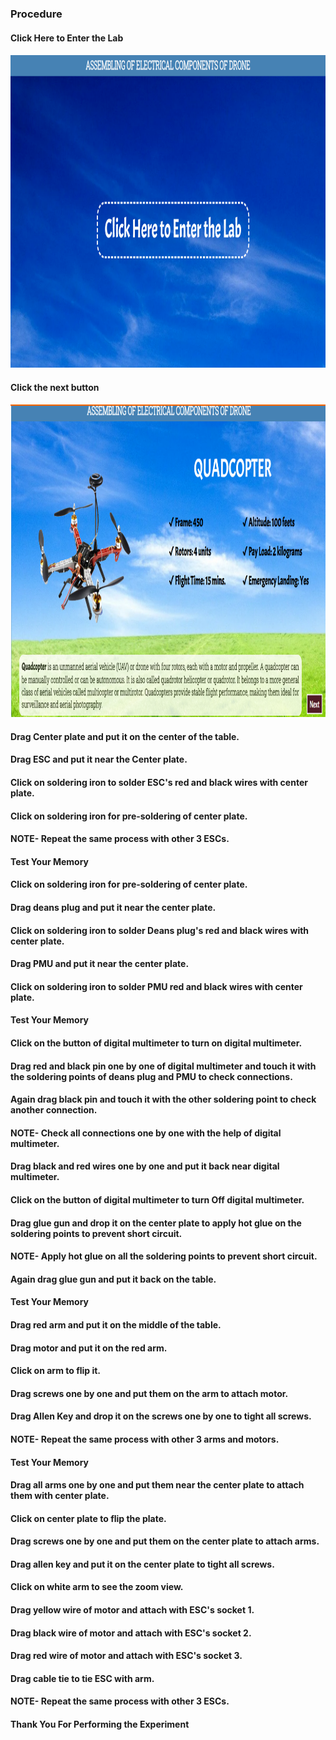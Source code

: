 ### Procedure

#### Click Here to Enter the Lab
#### <img src="images/enter.png" style="height: 500px;">

<!--
### Precautions

#### 1. No cell phone or ear phone usage in the laboratories.
#### 2. Know locations of laboratory safety showers, eyewashstations, and fire extinguishers.
#### 3. Determine the potential hazards before beginning any work.
#### 4. Avoid wearing jewellery in the lab as this can pose multiple safety hazards.
#### 5. Long hair and loose clothing must be pulled back and secured.
#### 6. Avoid contact with energized electrical circuits.
#### 7. Do not touch anything if your hands are wet. The "one-hand" approach is safest.
#### 8. Do not make circuit changes or perform any wiring when power is on.
#### 9. All equipment should be regularly inspected for wear or deterioration.
#### 10. Know emergency exit routes.
-->

#### Click the next button
#### <img src="images/next.png" style="height: 500px;">

#### Drag Center plate and put it on the center of the table.


<!-- #### <img src="images/pro1.png" style="height: 500px;"> -->

#### Drag ESC and put it near the Center plate.

<!-- #### <img src="images/pro2.png" style="height: 500px;"> -->

#### Click on soldering iron to solder ESC's red and black wires with center plate.

#### Click on soldering iron for pre-soldering of center plate.

#### NOTE- Repeat the same process with other 3 ESCs.

#### Test Your Memory

#### Click on soldering iron for pre-soldering of center plate.

#### Drag deans plug and put it near the center plate.

#### Click on soldering iron to solder Deans plug's red and black wires with center plate.

#### Drag PMU and put it near the center plate.

#### Click on soldering iron to solder PMU red and black wires with center plate.

#### Test Your Memory

#### Click on the button of digital multimeter to turn on digital multimeter.

#### Drag red and black pin one by one of digital multimeter and touch it with the soldering points of deans plug and PMU to check connections.

#### Again drag black pin and touch it with the other soldering point to check another connection.

#### NOTE- Check all connections one by one with the help of digital multimeter.

#### Drag black and red wires one by one and put it back near digital multimeter.

#### Click on the button of digital multimeter to turn Off digital multimeter.

#### Drag glue gun and drop it on the center plate to apply hot glue on the soldering points to prevent short circuit.

#### NOTE- Apply hot glue on all the soldering points to prevent short circuit.

#### Again drag glue gun and put it back on the table.

#### Test Your Memory 

#### Drag red arm and put it on the middle of the table.

#### Drag motor and put it on the red arm.

#### Click on arm to flip it.

#### Drag screws one by one and put them on the arm to attach motor.

#### Drag Allen Key and drop it on the screws one by one to tight all screws.

#### NOTE- Repeat the same process with other 3 arms and motors.

#### Test Your Memory 

#### Drag all arms one by one and put them near the center plate to attach them with center plate.

#### Click on center plate to flip the plate.

#### Drag screws one by one and put them on the center plate to attach arms.

#### Drag allen key and put it on the center plate to tight all screws.

#### Click on white arm to see the zoom view.
 
#### Drag yellow wire of motor and attach with ESC's socket 1.

#### Drag black wire of motor and attach with ESC's socket 2.

#### Drag red wire of motor and attach with ESC's socket 3.

#### Drag cable tie to tie ESC with arm.

#### NOTE- Repeat the same process with other 3 ESCs.

#### Thank You For Performing the Experiment
